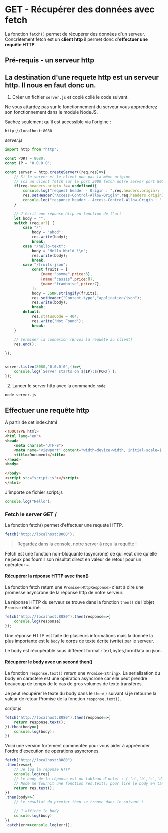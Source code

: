 # GET - Récupérer des données avec fetch

La fonction `fetch()` permet de récupérer des données d'un serveur. Concrètement fetch est un **client http** il permet donc d'**effectuer une requête HTTP**.

## Pré-requis - un serveur http
La destination d'une requete http est un serveur http. Il nous en faut donc un.
-
1. Créer un fichier `server.js` et copié collé le code suivant.

Ne vous attardez pas sur le fonctionnement du serveur vous apprenderez son fonctionnement dans le module NodeJS.

Sachez seulement qu'il est accessible via l'origine :

`http://localhost:8080`

*server.js*
```js
import http from "http";

const PORT = 8080;
const IP = "0.0.0.0";

const server = http.createServer((req,res)=>{
    // Si le server et le client non pas la même origine
    // (si un client fetch sur le port 3000 fetch notre server port 8000)
    if(req.headers.origin !== undefined){
        console.log("request header - Origin : ",req.headers.origin);
        res.setHeader("Access-Control-Allow-Origin",req.headers.origin);
        console.log("response header - Access-Control-Allow-Origin : ",res.getHeader("Access-Control-Allow-Origin"));
    }

    // J'écrit une réponse http en fonction de l'url
    let body = "";
    switch (req.url) {
        case "/":
            body = "abcd";
            res.write(body);
            break;
        case "/hello-text":
            body = "Hello World !\n";
            res.write(body);
            break;
        case "/fruits-json":
            const fruits = [
                {name:"pomme",price:3},
                {name:"cassis",price:8},
                {name:"framboise",price:7},
            ];
            body = JSON.stringify(fruits);
            res.setHeader("Content-type","application/json");
            res.write(body);
            break;
        default:
            res.statusCode = 404;
            res.write("Not Found");
            break;
    }
    
    // Terminer la connexion (Envoi la requête au client)
    res.end(); 

});


server.listen(8080,"0.0.0.0",()=>{
    console.log(`Server starts on ${IP}:${PORT}`);
});
```

2. Lancer le server http avec la commande `node`

```bash
node server.js
```

## Effectuer une requête http

A partir de cet index.html
```html
<!DOCTYPE html>
<html lang="en">
<head>
    <meta charset="UTF-8">
    <meta name="viewport" content="width=device-width, initial-scale=1.0">
    <title>Document</title>
</head>
<body>
    
</body>
<script src="script.js"></script>
</html>
```

J'importe ce fichier script.js
```js
console.log("Hello");
```

### Fetch le server GET /

La fonction fetch() permet d'effectuer une requete HTTP.

```js
fetch("http://localhost:8000");
```
> Regardez dans la console, notre server à reçu la requête !

Fetch est une fonction non-bloquante (asyncrone) ce qui veut dire qu'elle ne peux pas fournir son résultat direct en valeur de retour pour un opérateur `=`.

#### Récupérer la réponse HTTP avec then()

La fonction fetch return une `Promise<HttpResponse>` c'est à dire une promesse asyncrone de la réponse http de notre serveur.

La réponse HTTP du serveur se trouve dans la fonction `then()` de l'objet `Promise` retourné.


```js
fetch("http://localhost:8080").then(response=>{
    console.log(response)
});
```

Une réponse HTTP est faite de plusieurs informations mais la donnée la plus importante est le `body` le corps de texte écrite (write) par le serveur.

Le body est récupérable sous différent format : text,bytes,formData ou json.

#### Récupérer le body avec un second then()

La fonction `response.text()` *return* une `Promise<string>`. La serialisation du body en caractère est une opération asyncrone car elle peut prendre beaucoup de temps de le cas de gros volumes de texte transférés.

Je peut récupérer le texte du body dans le `then()` suivant si je retourne la valeur de retour Promise<string> de la fonction `response.text()`.

*script.js*
```js
fetch("http://localhost:8080").then(response=>{
    return response.text();
}).then(body=>{
    console.log(body);
})
```

Voici une version fortement commentée pour vous aider à appréender l'ordre d'execution de opérations asyncrones.

```js
fetch("http://localhost:8080")
.then(res=>{
    // Je log la réponse HTTP
    console.log(res)
    // Le body de la réponse est un tableau d'octet : { 'a','b','c','d'}
    // Node me fournit une fonction res.text() pour lire le body en tant que string
    return res.text();
})
.then(body=>{
    // Le résultat du premier then se trouve dans le suivant !

    // J'affiche le body
    console.log(body)
})
.catch(err=>console.log(err));
```